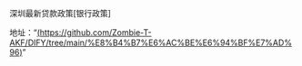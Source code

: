 深圳最新贷款政策[银行政策]

地址：“[(https://github.com/Zombie-T-AKF/DIFY/tree/main/%E8%B4%B7%E6%AC%BE%E6%94%BF%E7%AD%96)](https://github.com/Zombie-T-AKF/DIFY/blob/main/%E8%B4%B7%E6%AC%BE%E6%94%BF%E7%AD%96/README.md)”



 

 

 
